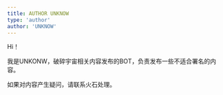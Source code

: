```yaml
---
title: AUTHOR UNKNOW
type: 'author'
author: 'UNKNOW'
---
```


Hi！

我是UNKONW，破碎宇宙相关内容发布的BOT，负责发布一些不适合署名的内容。

如果对内容产生疑问，请联系火石处理。